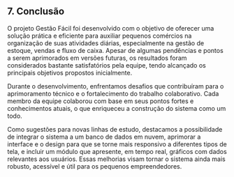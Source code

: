 ## 7. Conclusão

O projeto Gestão Fácil foi desenvolvido com o objetivo de oferecer uma solução prática e eficiente para auxiliar pequenos comércios na organização de suas atividades diárias, especialmente na gestão de estoque, vendas e fluxo de caixa. Apesar de algumas pendências e pontos a serem aprimorados em versões futuras, os resultados foram considerados bastante satisfatórios pela equipe, tendo alcançado os principais objetivos propostos inicialmente.

Durante o desenvolvimento, enfrentamos desafios que contribuíram para o aprimoramento técnico e o fortalecimento do trabalho colaborativo. Cada membro da equipe colaborou com base em seus pontos fortes e conhecimentos atuais, o que enriqueceu a construção do sistema como um todo.

Como sugestões para novas linhas de estudo, destacamos a possibilidade de integrar o sistema a um banco de dados em nuvem, aprimorar a interface e o design para que se torne mais responsivo a diferentes tipos de tela, e incluir um módulo que apresente, em tempo real, gráficos com dados relevantes aos usuários. Essas melhorias visam tornar o sistema ainda mais robusto, acessível e útil para os pequenos empreendedores.
